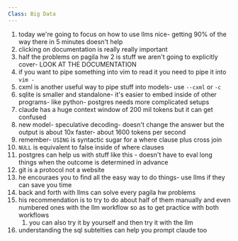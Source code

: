 ```yaml
---
Class: Big Data
---
```


1. today we're going to focus on how to use llms nice- getting 90% of the way there in 5 minutes doesn't help
2. clicking on documentation is really really important
3. half the problems on pagila hw 2 is stuff we aren't going to explicitly cover- LOOK AT THE DOCUMENTATION
4. if you want to pipe something into vim to read it you need to pipe it into `vim -`
5. cxml is another useful way to pipe stuff into models- use `--cxml` or `-c`
6. sqlite is smaller and standalone- it's easier to embed inside of other programs- like python- postgres needs more complicated setups
7. claude has a huge context window of 200 mil tokens but it can get confused
8. new model- speculative decoding- doesn't change the answer but the output is about 10x faster- about 1600 tokens per second
9. remember- `USING` is syntactic sugar for a where clause plus cross join
10. `NULL` is equivalent to false inside of where clauses
11. postgres can help us with stuff like this - doesn't have to eval long things when the outcome is determined in advance
12. git is a protocol not a website
13. he encouraes you to find all the easy way to do things- use llms if they can save you time
14. back and forth with llms can solve every pagila hw problems
15. his recommendation is to try to do about half of them manually and even numbered ones with the llm workflow so as to get practice with both workflows
    1. you can also try it by yourself and then try it with the llm
16. understanding the sql subtelties can help you prompt claude too
